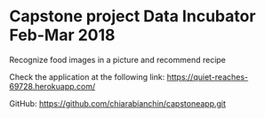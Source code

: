 # Capstone project Data Incubator Feb-Mar 2018

Recognize food images in a picture and recommend recipe

Check the application at the following link:
https://quiet-reaches-69728.herokuapp.com/

GitHub:
https://github.com/chiarabianchin/capstoneapp.git
